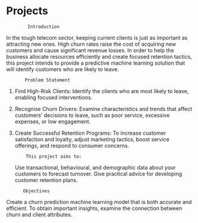 # Projects

            Introduction
In the tough telecom sector, keeping current clients is just as important as attracting new
ones. High churn rates raise the cost of acquiring new customers and cause significant
revenue losses. In order to help the business allocate resources efficiently and create focused
retention tactics, this project intends to provide a predictive machine learning solution that
will identify customers who are likely to leave.

           Problem Statement
           
1. Find High-Risk Clients: Identify the clients who are most likely to leave, enabling
focused interventions.
2. Recognise Churn Drivers: Examine characteristics and trends that affect customers'
decisions to leave, such as poor service, excessive expenses, or low engagement.
3. Create Successful Retention Programs: To increase customer satisfaction and loyalty,
adjust marketing tactics, boost service offerings, and respond to consumer concerns.

           This project aims to:
   
   Use transactional, behavioural, and demographic data about your customers to
forecast turnover.
   Give practical advice for developing customer retention plans.
   
          Objectives
   
Create a churn prediction machine learning model that is both accurate and efficient. 
To obtain important insights, examine the connection between churn and client attributes.

